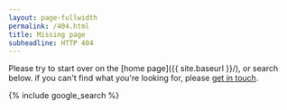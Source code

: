 ```yaml
---
layout: page-fullwidth
permalink: /404.html
title: Missing page
subheadline: HTTP 404
---
```

Please try to start over on the [home page]({{ site.baseurl }}/),
or search below.
if you can't find what you're looking for,
please [get in touch]({{site.baseurl}}/contact/).

<div markdown="0">
{% include google_search %}
</div>
